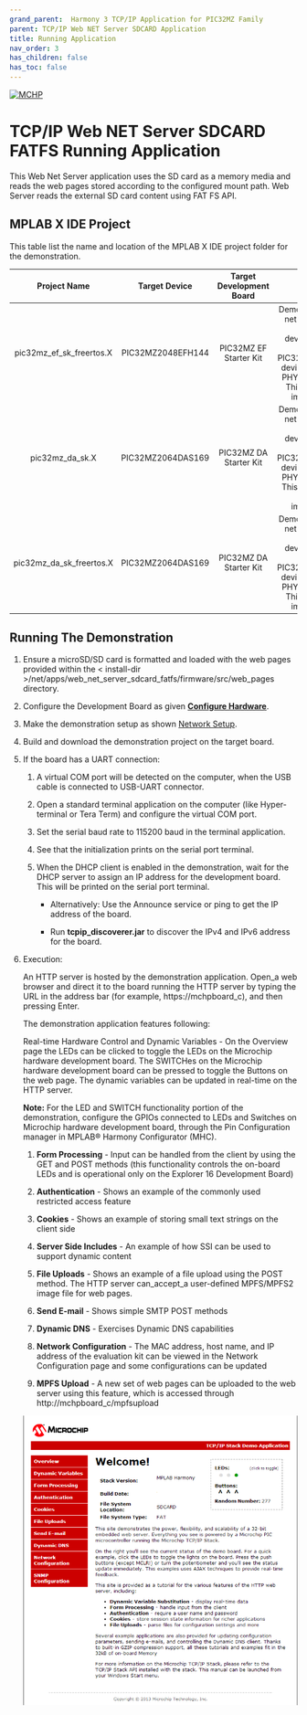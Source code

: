 ```yaml
---
grand_parent:  Harmony 3 TCP/IP Application for PIC32MZ Family
parent: TCP/IP Web NET Server SDCARD Application
title: Running Application
nav_order: 3
has_children: false
has_toc: false
---
```

[![MCHP](https://www.microchip.com/ResourcePackages/Microchip/assets/dist/images/logo.png)](https://www.microchip.com)

# TCP/IP Web NET Server SDCARD FATFS Running Application

This Web Net Server application uses the SD card as a memory media and reads the web pages stored according to the configured mount path. Web Server reads the external SD card content using FAT FS API.

## MPLAB X IDE Project
This table list the name and location of the MPLAB X IDE project folder for the demonstration.

|Project Name|  Target Device|  Target Development Board | Description  |
|:-------------:|:---------:|:---------:|:---------:|
|pic32mz_ef_sk_freertos.X | PIC32MZ2048EFH144 | PIC32MZ EF Starter Kit |Demonstrates the web net server SDCARD FAT FS on development board with PIC32MZ2048EFH144 device and LAN8740 PHY daughter board. This is a FreeRTOS implementation.   |
|pic32mz_da_sk.X | PIC32MZ2064DAS169 | PIC32MZ DA Starter Kit |Demonstrates the web net server SDCARD FAT FS on development board with PIC32MZ2064DAS169 device and LAN8740 PHY daughter board. This is a bare-metal( non-RTOS ) implementation.   |
|pic32mz_da_sk_freertos.X | PIC32MZ2064DAS169 | PIC32MZ DA Starter Kit |Demonstrates the web net server SDCARD FAT FS on development board with PIC32MZ2064DAS169 device and LAN8740 PHY daughter board. This is a FreeRTOS implementation.   |


## Running The Demonstration

1. Ensure a microSD/SD card is formatted and loaded with the web pages provided within the < install-dir >/net/apps/web_net_server_sdcard_fatfs/firmware/src/web_pages directory.

2. Configure the Development Board as given  **[Configure Hardware](readme_hardware_configuration.md)**.

3. Make the demonstration setup as shown [Network Setup](../../readme.md).

4. Build and download the demonstration project on the target board.

5. If the board has a UART connection:

    1. A virtual COM port will be detected on the computer, when the USB cable is connected to USB-UART connector.

    2. Open a standard terminal application on the computer (like Hyper-terminal or Tera Term) and configure the virtual COM port.

    3. Set the serial baud rate to 115200 baud in the terminal application.

    4. See that the initialization prints on the serial port terminal.

    5. When the DHCP client is enabled in the demonstration, wait for the DHCP server to assign an IP address for the development board. This will be printed on the serial port terminal.

		* Alternatively: Use the Announce service or ping to get the IP address of the board.

        * Run **tcpip_discoverer.jar** to discover the IPv4 and IPv6 address for the board.

6. Execution:

    An HTTP server is hosted by the demonstration application. Open_a web browser and direct it to the board running the HTTP server by typing the URL in the address bar (for example, https://mchpboard_c), and then pressing Enter. 

    The demonstration application features following: 

    Real-time Hardware Control and Dynamic Variables - On the Overview page the LEDs can be clicked to toggle the LEDs on the Microchip hardware development board. The SWITCHes on the Microchip hardware development board can be pressed to toggle the Buttons on the web page. The dynamic variables can be updated in real-time on the HTTP server. 

    **Note:**  For the LED and SWITCH functionality portion of the demonstration, configure the GPIOs connected to LEDs and Switches on Microchip hardware development board, through the Pin Configuration manager in MPLAB® Harmony Configurator (MHC).  

    1. **Form Processing** - Input can be handled from the client by using the GET and POST methods (this functionality controls the on-board LEDs and is operational only on the Explorer 16 Development Board)

    2. **Authentication** - Shows an example of the commonly used restricted access feature 
    
    3. **Cookies** - Shows an example of storing small text strings on the client side 

    4. **Server Side Includes** - An example of how SSI can be used to support dynamic content 

    5. **File Uploads** - Shows an example of a file upload using the POST method. The HTTP server can_accept_a user-defined MPFS/MPFS2 image file for web pages. 
    
    6. **Send E-mail** - Shows simple SMTP POST methods 

    7. **Dynamic DNS** - Exercises Dynamic DNS capabilities 
    
    8. **Network Configuration** - The MAC address, host name, and IP address of the evaluation kit can be viewed in the Network Configuration page and some configurations can be updated 
    
    9. **MPFS Upload** - A new set of web pages can be uploaded to the web server using this feature, which is accessed through http://mchpboard_c/mpfsupload 

   
   ![tcpip_web_net_sdcard_server_project](images/sdcard_fs_run_welcome_screen.png)
